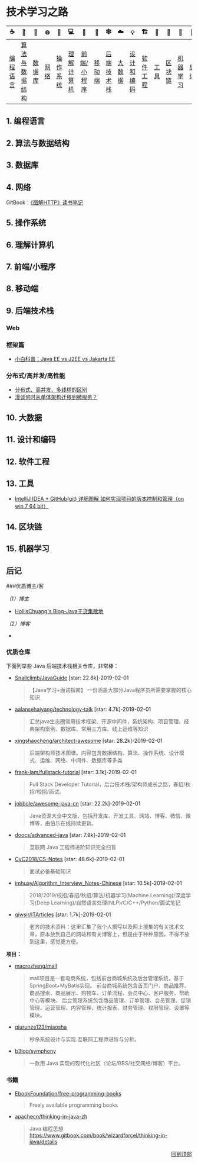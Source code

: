 # 技术学习之路

|       :coffee:        |            :game_die:             |     :floppy_disk:     | :globe_with_meridians: |      :curry:       | :computer: |     :art:     |     :iphone:     | :spider_web: |      :cloud:      |    :bulb:     | :building_construction: | :wrench: | :herb: | :slot_machine: | :yellow_heart: |
| :-------------------: | :-------------------------------: | :---------------: | :-----------: | :-------------------: | :--------------------: | :-----------: | :---------------: | :-----------: | :---------------------: | ----------------------- | :---------------------: | ----------------------- | ----------------------- | ----------------------- | ----------------------- |
| [编程语言](#1-编程语言) | [算法与数据结构](#2-算法和数据结构) | [数据库](#3-数据库) | [网络](#4-网络) | [操作系统](#5-操作系统) |      [理解计算机](#6-理解计算机)      | [前端/小程序](#7-前端小程序) | [移动端](8-移动端) | [后端技术栈](9-后端技术栈) | [大数据](#10-大数据) | [设计和编码](#11-设计和编码) |  [软件工程](#12-软件工程)  |  [工具](13-工具)  |  [区块链](14-区块链)  |  [机器学习](15-机器学习)  |  [后记](#后记)  |



## 1. 编程语言





## 2. 算法与数据结构





## 3. 数据库





## 4. 网络

GitBook：[《图解HTTP》读书笔记](https://ttop5.gitbooks.io/illustration-http/content/)





## 5. 操作系统





## 6. 理解计算机





## 7. 前端/小程序





## 8. 移动端





## 9. 后端技术栈

### Web



### 框架篇

- [小白科普：Java EE vs J2EE vs Jakarta EE](https://mp.weixin.qq.com/s/kshjUv3kKfiArIn8MQO3rQ)



### 分布式/高并发/高性能

- [分布式、高并发、多线程的区别](./Java/分布式、高并发、多线程的区别.md)
- [漫谈何时从单体架构迁移到微服务？](https://mp.weixin.qq.com/s/DuvQ5uWNnBkupXP3cxJfgQ)

## 10. 大数据



## 11. 设计和编码



## 12. 软件工程



## 13. 工具

- [IntelliJ IDEA + GitHub(git) 详细图解 如何实现项目的版本控制和管理（on win 7 64 bit）](https://blog.csdn.net/qq_27093465/article/details/52847300)

## 14. 区块链



## 15. 机器学习



## 后记

###优质博主/客

*（1）博主*

- [HollisChuang's Blog-Java干货集散地](http://www.hollischuang.com/)

*（2）博客*

- 

### 优质仓库

下面列举些 Java 后端技术栈相关仓库，非常棒：

- [Snailclimb/JavaGuide](https://github.com/Snailclimb/JavaGuide)  [star: 22.8k]-2019-02-01

  > 【Java学习+面试指南】 一份涵盖大部分Java程序员所需要掌握的核心知识

- [aalansehaiyang/technology-talk](https://github.com/aalansehaiyang/technology-talk)  [star: 4.7k]-2019-02-01

  > 汇总java生态圈常用技术框架、开源中间件，系统架构、项目管理、经典架构案例、数据库、常用三方库、线上运维等知识

- [xingshaocheng/architect-awesome](https://github.com/xingshaocheng/architect-awesome)  [star: 28.2k]-2019-02-01

  > 后端架构师技术图谱。内容包含数据结构、算法、操作系统、设计模式、运维、网络、中间件、数据库等多类

- [frank-lam/fullstack-tutorial](https://github.com/frank-lam/fullstack-tutorial)  [star: 3.1k]-2019-02-01

  >  Full Stack Developer Tutorial，后台技术栈/架构师成长之路，春招/秋招/校招/面试。

- [jobbole/awesome-java-cn](https://github.com/jobbole/awesome-java-cn)  [star: 22.2k]-2019-02-01

  > Java资源大全中文版，包括开发库、开发工具、网站、博客、微信、微博等，由伯乐在线持续更新。

- [doocs/advanced-java](https://github.com/doocs/advanced-java)  [star: 7.9k]-2019-02-01

  > 互联网 Java 工程师进阶知识完全扫盲

- [CyC2018/CS-Notes](https://github.com/CyC2018/CS-Notes)  [star: 48.6k]-2019-02-01

  >  面试必备基础知识

- [imhuay/Algorithm_Interview_Notes-Chinese](https://github.com/imhuay/Algorithm_Interview_Notes-Chinese)  [star: 10.5k]-2019-02-01

  > 2018/2019/校招/春招/秋招/算法/机器学习(Machine Learning)/深度学习(Deep Learning)/自然语言处理(NLP)/C/C++/Python/面试笔记

- [qiwsir/ITArticles](https://github.com/qiwsir/ITArticles)  [star: 1.7k]-2019-02-01

  > 老齐的技术资料：这里汇集了我个人撰写以及网上搜集的有关技术文章，原本放到自己的网站和有关博客上，但是由于种种原因，不得不放到这里，感觉更方便。

**项目：** 

- [macrozheng/mall](https://github.com/macrozheng/mall)

  > mall项目是一套电商系统，包括前台商城系统及后台管理系统，基于SpringBoot+MyBatis实现。 前台商城系统包含首页门户、商品推荐、商品搜索、商品展示、购物车、订单流程、会员中心、客户服务、帮助中心等模块。 后台管理系统包含商品管理、订单管理、会员管理、促销管理、运营管理、内容管理、统计报表、财务管理、权限管理、设置等模块。

- [qiurunze123/miaosha](https://github.com/qiurunze123/miaosha)

  > 秒杀系统设计与实现.互联网工程师进阶与分析。

- [b3log/symphony](https://github.com/b3log/symphony)

  > 一款用 Java 实现的现代化社区（论坛/BBS/社交网络/博客）平台。

### 书籍

- [EbookFoundation/free-programming-books](https://github.com/EbookFoundation/free-programming-books/blob/master/free-programming-books-zh.md) 

  > Freely available programming books

- [apachecn/thinking-in-java-zh](https://github.com/apachecn/thinking-in-java-zh)

  > Java 编程思想  https://www.gitbook.com/book/wizardforcel/thinking-in-java/details

<div align="right">
    <a href="#To-Full-Stack-Developer">回到顶部</a>
</div>

